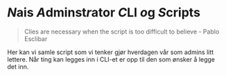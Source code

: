# *N*ais *A*dminst*r*ator *C*LI *o*g *S*cripts

> Clies are necessary when the script is too difficult to believe - Pablo Esclibar

Her kan vi samle script som vi tenker gjør hverdagen vår som admins litt lettere.
Når ting kan legges inn i CLI-et er opp til den som ønsker å legge det inn.
